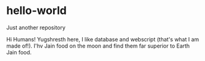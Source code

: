 # hello-world
Just another repository

Hi Humans!
Yugshresth here, I like database and webscript (that's what I am made of!).
I'hv Jain food on the moon and find them far superior to Earth Jain food.
